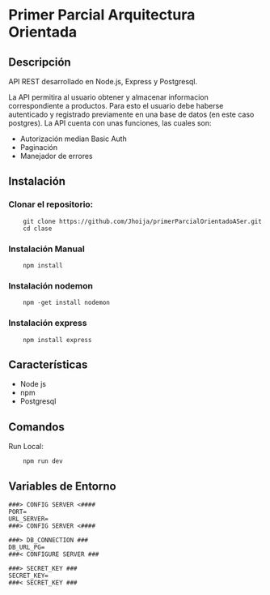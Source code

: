 # Primer Parcial Arquitectura Orientada 

## Descripción 

API REST desarrollado en Node.js, Express y Postgresql.

La API permitira al usuario obtener y almacenar informacion correspondiente a productos. Para esto el usuario debe haberse autenticado y registrado previamente en una base de datos (en este caso postgres). La API cuenta con unas funciones, las cuales son:

- Autorización median Basic Auth
- Paginación 
- Manejador de errores


## Instalación

### Clonar el repositorio:
```
    git clone https://github.com/Jhoija/primerParcialOrientadoASer.git
    cd clase
```

### Instalación Manual

```
    npm install
```

### Instalación nodemon

```
    npm -get install nodemon
```

### Instalación express

```
    npm install express
```

## Características
- Node js
- npm
- Postgresql

## Comandos
Run Local:
```
    npm run dev
```

## Variables de Entorno
```
###> CONFIG SERVER <####
PORT=
URL_SERVER=
###> CONFIG SERVER <####

###> DB_CONNECTION ### 
DB_URL_PG=
###< CONFIGURE SERVER ###

###> SECRET_KEY ###
SECRET_KEY=
###< SECRET_KEY ###
```
